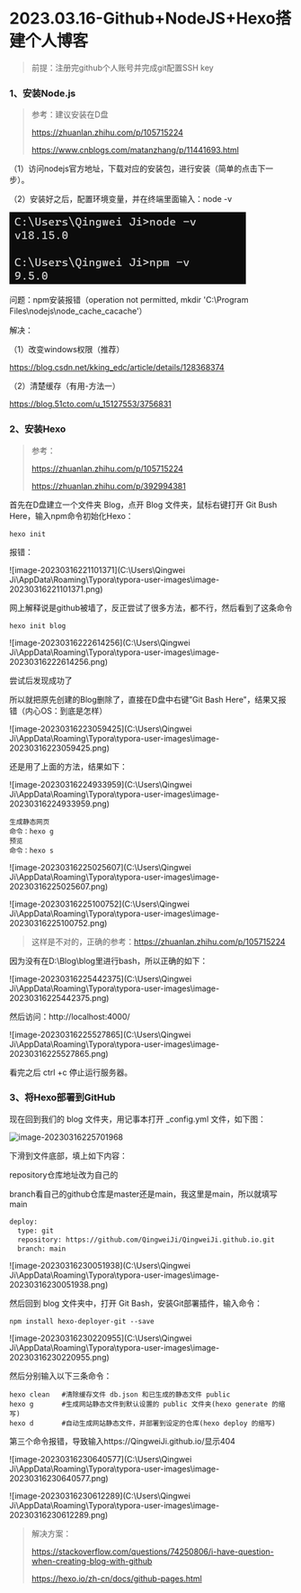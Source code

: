 # 2023.03.16-Github+NodeJS+Hexo搭建个人博客

> 前提：注册完github个人账号并完成git配置SSH key

### 1、安装Node.js

> 参考：建议安装在D盘
>
> https://zhuanlan.zhihu.com/p/105715224
>
> https://www.cnblogs.com/matanzhang/p/11441693.html

（1）访问nodejs官方地址，下载对应的安装包，进行安装（简单的点击下一步）。

（2）安装好之后，配置环境变量，并在终端里面输入：node -v

![image-20230316215714411](../fig/1.png)


问题：npm安装报错（operation not permitted, mkdir 'C:\Program Files\nodejs\node_cache\_cacache'）


解决：

（1）改变windows权限（推荐）

https://blog.csdn.net/kking_edc/article/details/128368374

（2）清楚缓存（有用-方法一）

https://blog.51cto.com/u_15127553/3756831

### 2、安装Hexo

> 参考：
>
> https://zhuanlan.zhihu.com/p/105715224
>
> https://zhuanlan.zhihu.com/p/392994381

首先在D盘建立一个文件夹 Blog，点开 Blog 文件夹，鼠标右键打开 Git Bush Here，输入npm命令初始化Hexo：

```text
hexo init
```

报错：

![image-20230316221101371](C:\Users\Qingwei Ji\AppData\Roaming\Typora\typora-user-images\image-20230316221101371.png)

网上解释说是github被墙了，反正尝试了很多方法，都不行，然后看到了这条命令

```
hexo init blog
```

![image-20230316222614256](C:\Users\Qingwei Ji\AppData\Roaming\Typora\typora-user-images\image-20230316222614256.png)

尝试后发现成功了

所以就把原先创建的Blog删除了，直接在D盘中右键”Git Bash Here"，结果又报错（内心OS：到底是怎样）

![image-20230316223059425](C:\Users\Qingwei Ji\AppData\Roaming\Typora\typora-user-images\image-20230316223059425.png)

还是用了上面的方法，结果如下：

![image-20230316224933959](C:\Users\Qingwei Ji\AppData\Roaming\Typora\typora-user-images\image-20230316224933959.png)

```
生成静态网页
命令：hexo g
预览
命令：hexo s
```

![image-20230316225025607](C:\Users\Qingwei Ji\AppData\Roaming\Typora\typora-user-images\image-20230316225025607.png)

![image-20230316225100752](C:\Users\Qingwei Ji\AppData\Roaming\Typora\typora-user-images\image-20230316225100752.png)

> 这样是不对的，正确的参考：https://zhuanlan.zhihu.com/p/105715224

因为没有在D:\Blog\blog里进行bash，所以正确的如下：

![image-20230316225442375](C:\Users\Qingwei Ji\AppData\Roaming\Typora\typora-user-images\image-20230316225442375.png)

然后访问：http://localhost:4000/

![image-20230316225527865](C:\Users\Qingwei Ji\AppData\Roaming\Typora\typora-user-images\image-20230316225527865.png)

看完之后 ctrl +c 停止运行服务器。

### 3、将Hexo部署到GitHub

现在回到我们的 blog 文件夹，用记事本打开 _config.yml 文件，如下图：

![image-20230316225701968](./)

下滑到文件底部，填上如下内容：

repository仓库地址改为自己的

branch看自己的github仓库是master还是main，我这里是main，所以就填写main

```text
deploy:
  type: git
  repository: https://github.com/QingweiJi/QingweiJi.github.io.git
  branch: main
```

![image-20230316230051938](C:\Users\Qingwei Ji\AppData\Roaming\Typora\typora-user-images\image-20230316230051938.png)

然后回到 blog 文件夹中，打开 Git Bash，安装Git部署插件，输入命令：

```text
npm install hexo-deployer-git --save
```

![image-20230316230220955](C:\Users\Qingwei Ji\AppData\Roaming\Typora\typora-user-images\image-20230316230220955.png)

然后分别输入以下三条命令：

```text
hexo clean   #清除缓存文件 db.json 和已生成的静态文件 public
hexo g       #生成网站静态文件到默认设置的 public 文件夹(hexo generate 的缩写)
hexo d       #自动生成网站静态文件，并部署到设定的仓库(hexo deploy 的缩写)
```

第三个命令报错，导致输入https://QingweiJi.github.io/显示404

![image-20230316230640577](C:\Users\Qingwei Ji\AppData\Roaming\Typora\typora-user-images\image-20230316230640577.png)

![image-20230316230612289](C:\Users\Qingwei Ji\AppData\Roaming\Typora\typora-user-images\image-20230316230612289.png)

> 解决方案：
>
> https://stackoverflow.com/questions/74250806/i-have-question-when-creating-blog-with-github
>
> https://hexo.io/zh-cn/docs/github-pages.html